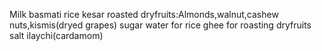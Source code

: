 Milk
basmati rice
kesar
roasted dryfruits:Almonds,walnut,cashew nuts,kismis(dryed grapes)
sugar
water for rice
ghee for roasting dryfruits
salt
ilaychi(cardamom)
